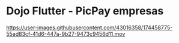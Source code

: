 # Dojo Flutter - PicPay empresas

https://user-images.githubusercontent.com/43016358/174458775-55ad83cf-41d6-447a-9b27-9473c9456d11.mov
